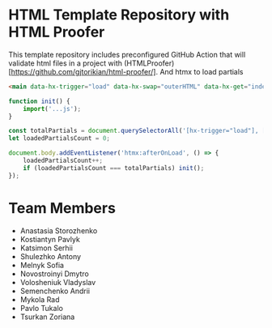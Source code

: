 # HTML Template Repository with HTML Proofer

This template repository includes preconfigured GitHub Action that will validate html files in a project with (HTMLProofer)[https://github.com/gjtorikian/html-proofer/].
And htmx to load partials

```html
<main data-hx-trigger="load" data-hx-swap="outerHTML" data-hx-get="index.main.partial.html"></main>
```


```js
function init() {
    import('...js');
}

const totalPartials = document.querySelectorAll('[hx-trigger="load"], [data-hx-trigger="load"]').length;
let loadedPartialsCount = 0;

document.body.addEventListener('htmx:afterOnLoad', () => {
    loadedPartialsCount++;
    if (loadedPartialsCount === totalPartials) init();
});
```

# Team Members
- Anastasia Storozhenko
- Kostiantyn Pavlyk
- Katsimon Serhii
- Shulezhko Antony
- Melnyk Sofia
- Novostroinyi Dmytro
- Volosheniuk Vladyslav
- Semenchenko Andrii
- Mykola Rad
- Pavlo Tukalo
- Tsurkan Zoriana